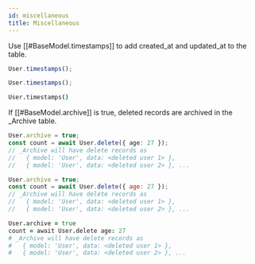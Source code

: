 ```yaml
---
id: miscellaneous
title: Miscellaneous
---
```


Use [[#BaseModel.timestamps]] to add created\_at and updated\_at to the table.

```typescript
User.timestamps();
```
```javascript
User.timestamps();
```
```coffeescript
User.timestamps()
```

If [[#BaseModel.archive]] is true, deleted records are archived in the \_Archive table.

```typescript
User.archive = true;
const count = await User.delete({ age: 27 });
// _Archive will have delete records as
//   { model: 'User', data: <deleted user 1> },
//   { model: 'User', data: <deleted user 2> }, ...
```
```javascript
User.archive = true;
const count = await User.delete({ age: 27 });
// _Archive will have delete records as
//   { model: 'User', data: <deleted user 1> },
//   { model: 'User', data: <deleted user 2> }, ...
```
```coffeescript
User.archive = true
count = await User.delete age: 27
# _Archive will have delete records as
#   { model: 'User', data: <deleted user 1> },
#   { model: 'User', data: <deleted user 2> }, ...
```
